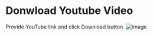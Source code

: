 # Donwload Youtube Video
Provide YouTube link and click Download button.
![image](https://github.com/simonasbuj/download_youtube_video_UI/assets/22977894/091f924c-b8f8-460b-8e31-a307a8b2a78b)
